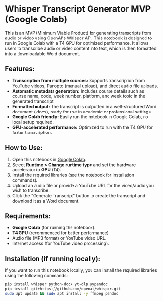 # Whisper Transcript Generator MVP (Google Colab)

This is an MVP (Minimum Viable Product) for generating transcripts from audio or video using OpenAI's Whisper API. This notebook is designed to run in Google Colab with a T4 GPU for optimized performance. It allows users to transcribe audio or video content into text, which is then formatted into a downloadable Word document.

## Features:
- **Transcription from multiple sources:** Supports transcription from YouTube videos, Panopto (manual upload), and direct audio file uploads.
- **Automatic metadata generation:** Includes course details such as course name, code, week number, platform, and week topic in the generated transcript.
- **Formatted output:** The transcript is outputted in a well-structured Word document (.docx), ready for use in academic or professional settings.
- **Google Colab friendly:** Easily run the notebook in Google Colab, no local setup required.
- **GPU-accelerated performance:** Optimized to run with the T4 GPU for faster transcription.

## How to Use:
1. Open this notebook in <a href="https://colab.research.google.com/github/<your-github-username>/<your-repo-name>/blob/main/whisper_transcript_generator.ipynb" target="_blank">Google Colab</a>.
2. Select **Runtime > Change runtime type** and set the hardware accelerator to **GPU** (T4).
3. Install the required libraries (see the notebook for installation commands).
4. Upload an audio file or provide a YouTube URL for the video/audio you wish to transcribe.
5. Click the "Generate Transcript" button to create the transcript and download it as a Word document.

## Requirements:
- **Google Colab** (for running the notebook).
- **T4 GPU** (recommended for better performance).
- Audio file (MP3 format) or YouTube video URL.
- Internet access (for YouTube video processing).

## Installation (if running locally):
If you want to run this notebook locally, you can install the required libraries using the following commands:

```bash
pip install whisper python-docx yt-dlp pypandoc
pip install git+https://github.com/openai/whisper.git
sudo apt update && sudo apt install -y ffmpeg pandoc
